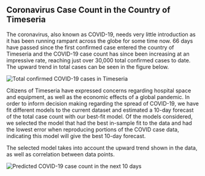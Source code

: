 ## Coronavirus Case Count in the Country of Timeseria

The coronavirus, also known as COVID-19, needs very little introduction as it has been running rampant across the globe for some time now. 66 days have passed since the first confirmed case entered the country of Timeseria and the COVID-19 case count has since been increasing at an impressive rate, reaching just over 30,000 total confirmed cases to date. The upward trend in total cases can be seen in the figure below.

![Total confirmed COVID-19 cases in Timeseria](https://user-images.githubusercontent.com/64803890/81004446-46abd800-8e01-11ea-8049-baeba0c847dd.png)

Citizens of Timeseria have expressed concerns regarding hospital space and equipment, as well as the economic effects of a global pandemic. In order to inform decision making regarding the spread of COVID-19, we have fit different models to the current dataset and estimated a 10-day forecast of the total case count with our best-fit model. Of the models considered, we selected the model that had the best in-sample fit to the data and had the lowest error when reproducing portions of the COVID case data, indicating this model will give the best 10-day forecast. 

The selected model takes into account the upward trend shown in the data, as well as correlation between data points. 



![Predicted COVID-19 case count in the next 10 days](https://user-images.githubusercontent.com/64803890/81121823-797acc80-8ee4-11ea-8e56-f6e9bb4a8b7e.png)
